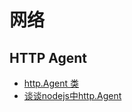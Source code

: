 # 网络

## HTTP Agent

- [http.Agent 类](http://nodejs.cn/api/http/class_http_agent.html)
- [谈谈nodejs中http.Agent](http://wyicwx.github.io/2014/03/12/%E8%B0%88%E8%B0%88nodejs%E4%B8%ADhttpagent/)
